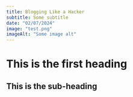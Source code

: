```yaml
---
title: Blogging Like a Hacker
subtitle: Some subtitle
date: "02/07/2024"
image: "test.png"
imageAlt: "Some image alt"
---
```


# This is the first heading

## This is the sub-heading
